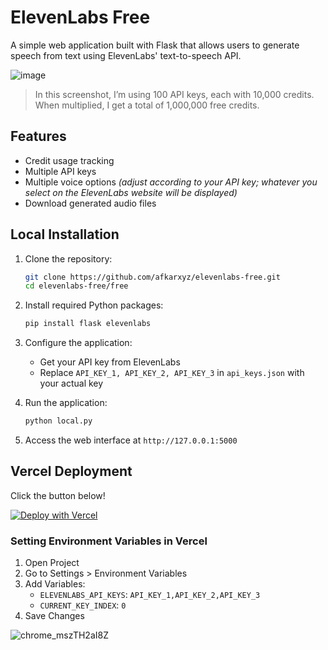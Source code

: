 # ElevenLabs Free

A simple web application built with Flask that allows users to generate speech from text using ElevenLabs' text-to-speech API.

![image](https://github.com/user-attachments/assets/5842d344-267a-42be-b638-b4c03e82bf7e)

> In this screenshot, I’m using 100 API keys, each with 10,000 credits. When multiplied, I get a total of 1,000,000 free credits.

## Features

- Credit usage tracking
- Multiple API keys
- Multiple voice options _(adjust according to your API key; whatever you select on the ElevenLabs website will be displayed)_
- Download generated audio files

## Local Installation

1. Clone the repository:
   ```bash
   git clone https://github.com/afkarxyz/elevenlabs-free.git
   cd elevenlabs-free/free
   ```

2. Install required Python packages:
   ```bash
   pip install flask elevenlabs
   ```

3. Configure the application:
   - Get your API key from ElevenLabs
   - Replace `API_KEY_1, API_KEY_2, API_KEY_3` in `api_keys.json` with your actual key

4. Run the application:
   ```bash
   python local.py
   ```

5. Access the web interface at `http://127.0.0.1:5000`

## Vercel Deployment

Click the button below!

[![Deploy with Vercel](https://vercel.com/button)](https://vercel.com/new/clone?repository-url=https://github.com/afkarxyz/elevenlabs-free/tree/main/free/vercel)

### Setting Environment Variables in Vercel

1. Open Project
2. Go to Settings > Environment Variables
3. Add Variables:
   - `ELEVENLABS_API_KEYS`: `API_KEY_1,API_KEY_2,API_KEY_3`
   - `CURRENT_KEY_INDEX`: `0`
4. Save Changes

![chrome_mszTH2aI8Z](https://github.com/user-attachments/assets/8e54ce07-115b-4fd3-a4eb-21cd3093f68c)
